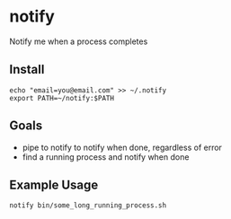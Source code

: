 # notify
Notify me when a process completes

## Install
```
echo "email=you@email.com" >> ~/.notify
export PATH=~/notify:$PATH
```

## Goals
- pipe to notify to notify when done, regardless of error
- find a running process and notify when done

## Example Usage
```
notify bin/some_long_running_process.sh
```
